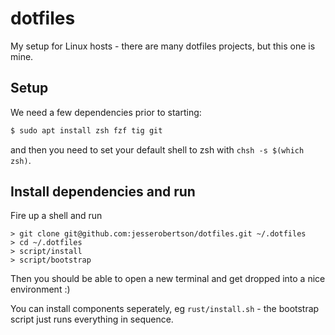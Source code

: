 # dotfiles

My setup for Linux hosts - there are many dotfiles projects, but this one is
mine.

## Setup

We need a few dependencies prior to starting:

```sh
$ sudo apt install zsh fzf tig git 
```

and then you need to set your default shell to zsh with `chsh -s $(which zsh)`.

## Install dependencies and run

Fire up a shell and run

```console
> git clone git@github.com:jesserobertson/dotfiles.git ~/.dotfiles
> cd ~/.dotfiles
> script/install
> script/bootstrap
```

Then you should be able to open a new terminal and get dropped into a nice
environment :)

You can install components seperately, eg `rust/install.sh` - the bootstrap script just runs everything in sequence. 
